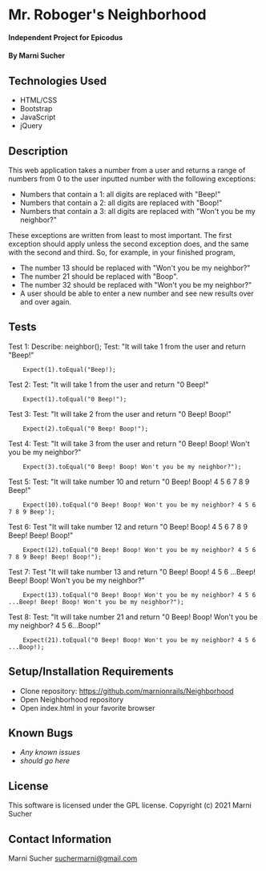 # Mr. Roboger's Neighborhood

#### Independent Project for Epicodus

#### By **Marni Sucher**

## Technologies Used

* HTML/CSS
* Bootstrap
* JavaScript
* jQuery

## Description

This web application takes a number from a user and returns a range of numbers from 0 to the user inputted number with the following exceptions:

* Numbers that contain a 1: all digits are replaced with "Beep!"
* Numbers that contain a 2: all digits are replaced with "Boop!"
* Numbers that contain a 3: all digits are replaced with "Won't you be my neighbor?"

These exceptions are written from least to most important. The first exception should apply unless the second exception does, and the same with the second and third. So, for example, in your finished program,

* The number 13 should be replaced with "Won't you be my neighbor?"
* The number 21 should be replaced with "Boop".
* The number 32 should be replaced with "Won't you be my neighbor?"
* A user should be able to enter a new number and see new results over and over again.

## Tests

Test 1: Describe: neighbor();
        Test: "It will take 1 from the user and return "Beep!"
        
        Expect(1).toEqual("Beep!);

Test 2: Test: "It will take 1 from the user and return "0 Beep!"
        
        Expect(1).toEqual("0 Beep!");

Test 3: Test: "It will take 2 from the user and return "0 Beep! Boop!"

        Expect(2).toEqual("0 Beep! Boop!");

Test 4: Test: "It will take 3 from the user and return "0 Beep! Boop! Won't you be my neighbor?"

        Expect(3).toEqual("0 Beep! Boop! Won't you be my neighbor?");

Test 5: Test: "It will take number 10 and return "0 Beep! Boop! 4 5 6 7 8 9 Beep!"
        
        Expect(10).toEqual("0 Beep! Boop! Won't you be my neighbor? 4 5 6 7 8 9 Beep');

Test 6: Test "It will take number 12 and return "0 Beep! Boop! 4 5 6 7 8 9 Beep! Beep! Boop!"

        Expect(12).toEqual("0 Beep! Boop! Won't you be my neighbor? 4 5 6 7 8 9 Beep! Beep! Boop!");

Test 7: Test "It will take number 13 and return "0 Beep! Boop! 4 5 6 ...Beep! Beep! Boop! Won't you be my neighbor?"

        Expect(13).toEqual("0 Beep! Boop! Won't you be my neighbor? 4 5 6 ...Beep! Beep! Boop! Won't you be my neighbor?");

Test 8: Test: "It will take number 21 and return "0 Beep! Boop! Won't you be my neighbor? 4 5 6...Boop!"

        Expect(21).toEqual("0 Beep! Boop! Won't you be my neighbor? 4 5 6 ...Boop!);
        
## Setup/Installation Requirements

* Clone repository: https://github.com/marnionrails/Neighborhood
* Open Neighborhood repository
* Open index.html in your favorite browser

## Known Bugs

* _Any known issues_
* _should go here_

## License

This software is licensed under the GPL license. Copyright (c) 2021 Marni Sucher

## Contact Information

Marni Sucher <suchermarni@gmail.com>
